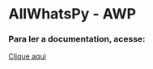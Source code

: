 # AllWhatsPy - AWP

### Para ler a documentation, acesse:

<div>

<a href="https://github.com/DevLucasLourenco/AllWhatsPy">Clique aqui</a>
  
</div>
